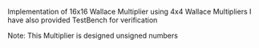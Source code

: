 Implementation of 16x16 Wallace Multiplier using 4x4 Wallace Multipliers
I have also provided TestBench for verification

Note: This Multiplier is designed unsigned numbers
